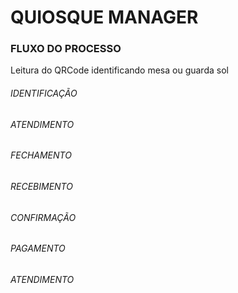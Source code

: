 # QUIOSQUE MANAGER



### FLUXO DO PROCESSO

Leitura do QRCode identificando mesa ou guarda sol




###### IDENTIFICAÇÃO

###### ATENDIMENTO

###### FECHAMENTO

###### RECEBIMENTO

###### CONFIRMAÇÃO

###### PAGAMENTO

###### ATENDIMENTO

